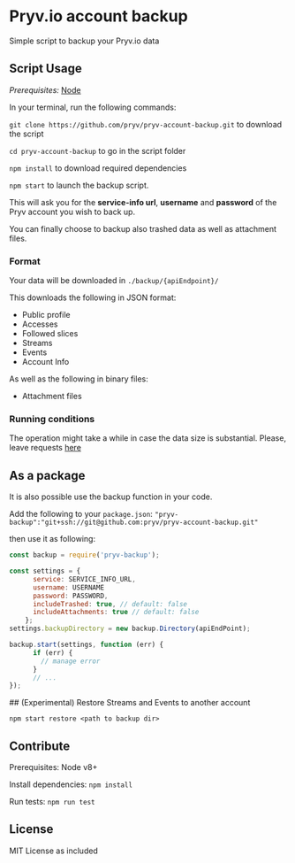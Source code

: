 # Pryv.io account backup

<!--
[![Build Status](https://travis-ci.org/pryv/pryv-account-backup.svg?branch=master)](https://travis-ci.org/pryv/pryv-account-backup)
[![Coverage Status](https://coveralls.io/repos/github/pryv/pryv-account-backup/badge.svg?branch=master)](https://coveralls.io/github/pryv/pryv-account-backup?branch=master)
-->

Simple script to backup your Pryv.io data

## Script Usage

*Prerequisites:* [Node](https://nodejs.org/en/)

In your terminal, run the following commands:

`git clone https://github.com/pryv/pryv-account-backup.git` to download the script

`cd pryv-account-backup` to go in the script folder

`npm install` to download required dependencies

`npm start` to launch the backup script.

This will ask you for the **service-info url**, **username** and **password** of the Pryv account you wish to back up.

You can finally choose to backup also trashed data as well as attachment files.

### Format

Your data will be downloaded in `./backup/{apiEndpoint}/`

This downloads the following in JSON format:
* Public profile
* Accesses
* Followed slices
* Streams
* Events
* Account Info

As well as the following in binary files:
* Attachment files

### Running conditions

The operation might take a while in case the data size is substantial. Please, leave requests [here](https://github.com/pryv/pryv-account-backup/issues)

## As a package

It is also possible use the backup function in your code.

Add the following to your `package.json`: `"pryv-backup":"git+ssh://git@github.com:pryv/pryv-account-backup.git"`

then use it as following:

```javascript
const backup = require('pryv-backup');

const settings = {
      service: SERVICE_INFO_URL,
      username: USERNAME  
      password: PASSWORD,  
      includeTrashed: true, // default: false  
      includeAttachments: true // default: false
    };  
settings.backupDirectory = new backup.Directory(apiEndPoint);  

backup.start(settings, function (err) {
      if (err) {
        // manage error
      }
      // ...
});
```

## (Experimental) Restore Streams and Events to another account

`npm start restore <path to backup dir>`

## Contribute

Prerequisites: Node v8+

Install dependencies: `npm install`

Run tests: `npm run test`

## License

MIT License as included
